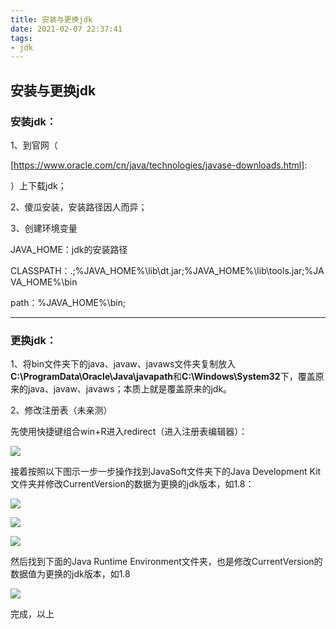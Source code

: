 ```yaml
---
title: 安装与更换jdk
date: 2021-02-07 22:37:41
tags:
- jdk
---
```


## 安装与更换jdk

### 安装jdk：

1、到官网（

[https://www.oracle.com/cn/java/technologies/javase-downloads.html]: 

）上下载jdk；

2、傻瓜安装，安装路径因人而异；

3、创建环境变量

JAVA_HOME：jdk的安装路径

CLASSPATH：.\;%JAVA_HOME%\lib\dt.jar;\%JAVA_HOME%\lib\tools.jar;%JAVA_HOME%\bin

path：%JAVA_HOME%\bin;

------

### 更换jdk：

1、将bin文件夹下的java、javaw、javaws文件夹复制放入**C:\ProgramData\Oracle\Java\javapath**和**C:\Windows\System32**下，覆盖原来的java、javaw、javaws；本质上就是覆盖原来的jdk。

2、修改注册表（未亲测）

先使用快捷键组合win+R进入redirect（进入注册表编辑器）：

![](1.png)

接着按照以下图示一步一步操作找到JavaSoft文件夹下的Java Development Kit文件夹并修改CurrentVersion的数据为更换的jdk版本，如1.8：

![](2.png)

![](3.png)

![](4.png)

然后找到下面的Java Runtime Environment文件夹，也是修改CurrentVersion的数据值为更换的jdk版本，如1.8

![](5.png)



完成，以上